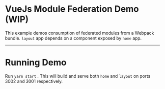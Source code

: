 # VueJs Module Federation Demo  (WIP)

This example demos consumption of federated modules from a Webpack bundle. `layout` app depends on a component exposed by `home` app.

---

# Running Demo

Run `yarn start` . This will build and serve both `home` and `layout` on ports 3002 and 3001 respectively.

